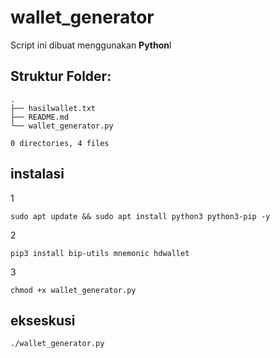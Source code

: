 # wallet_generator

Script ini dibuat menggunakan **Python**l

## Struktur Folder:
```
.
├── hasilwallet.txt
├── README.md
└── wallet_generator.py

0 directories, 4 files
```
## instalasi 

1
```
sudo apt update && sudo apt install python3 python3-pip -y
```
2
```
pip3 install bip-utils mnemonic hdwallet
```
3
```
chmod +x wallet_generator.py

```
## ekseskusi 
```
./wallet_generator.py
